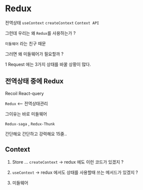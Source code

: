 # Redux

전역상태
`useContext` `createContext` `Context API`

그런데 우리는 왜 `Redux`를 사용하는가 ?

`미들웨어` 라는 친구 때문

그러면 왜 미들웨어가 필요할까 ?

1 Request 에는 3가지 상태를 바꿀 상황이 많다. 


## 전역상태 중에 Redux 

Recoil  React-query

`Redux`  <-- 전역상태관리 

그이유는 바로 미들웨어 

`Redux-saga` , `Redux-Thunk` 


간단해요 간단하고 강력해요 
15줄..


## Context

1. Store ... `createContext` 
    -> redux 에도 이런 코드가 있겠지 ? 

2. `useContext` 
    -> redux 에서도 상태를 사용할때 쓰는 메서드가 있겠지 ?


3. 미들웨어 








